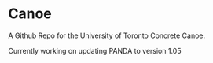 # Canoe
A Github Repo for the University of Toronto Concrete Canoe.

Currently working on updating PANDA to version 1.05
